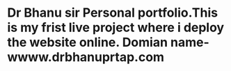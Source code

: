 # Dr Bhanu sir Personal portfolio.This is my frist live project where i deploy the website online. Domian name- wwww.drbhanuprtap.com
